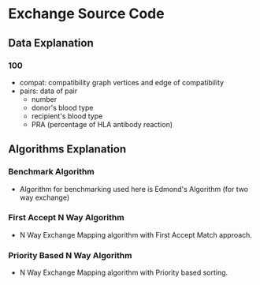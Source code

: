 # Exchange Source Code

## Data Explanation
### 100
- compat: compatibility graph vertices and edge of compatibility
- pairs: data of pair
    - number
    - donor's blood type
    - recipient's blood type
    - PRA (percentage of HLA antibody reaction)

## Algorithms Explanation
### Benchmark Algorithm
- Algorithm for benchmarking used here is Edmond's Algorithm (for two way exchange)

### First Accept N Way Algorithm
- N Way Exchange Mapping algorithm with First Accept Match approach.

### Priority Based N Way Algorithm
- N Way Exchange Mapping algorithm with Priority based sorting.

